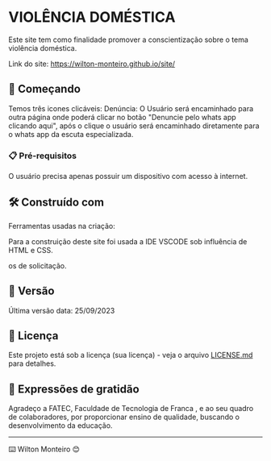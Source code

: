 # VIOLÊNCIA DOMÉSTICA

Este site tem como finalidade promover a conscientização sobre o tema violência doméstica.


Link do site: https://wilton-monteiro.github.io/site/
## 🚀 Começando

Temos três icones clicáveis:
Denúncia: O Usuário será encaminhado para outra página onde poderá clicar no botão "Denuncie pelo whats app clicando aqui",
após o clique o usuário será encaminhado diretamente para o whats app da escuta especializada.

### 📋 Pré-requisitos

O usuário precisa apenas possuir um dispositivo com acesso à internet.


## 🛠️ Construído com

Ferramentas usadas na criação:

Para a construição deste site foi usada a IDE VSCODE sob influência de HTML e CSS.

os de solicitação.

## 📌 Versão

Última versão data: 25/09/2023


## 📄 Licença

Este projeto está sob a licença (sua licença) - veja o arquivo [LICENSE.md](https://github.com/Wilton-Monteiro/site/blob/main/LICENSE) para detalhes.

## 🎁 Expressões de gratidão

Agradeço a FATEC, Faculdade de Tecnologia de Franca , e ao seu quadro de  colaboradores, 
por proporcionar ensino de qualidade, buscando o desenvolvimento da educação. 


---
⌨️ Wilton Monteiro 😊
